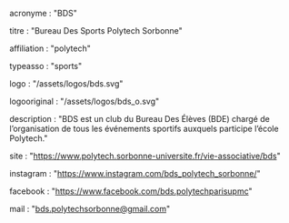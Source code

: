 acronyme : "BDS"

titre : "Bureau Des Sports Polytech Sorbonne"

affiliation : "polytech"

typeasso : "sports"

logo : "/assets/logos/bds.svg"

logooriginal : "/assets/logos/bds_o.svg"

description : "BDS est un club du Bureau Des Élèves (BDE) chargé de l’organisation de tous les événements sportifs auxquels participe l’école Polytech."

site : "https://www.polytech.sorbonne-universite.fr/vie-associative/bds"

instagram : "https://www.instagram.com/bds_polytech_sorbonne/"

facebook : "https://www.facebook.com/bds.polytechparisupmc"

mail : "bds.polytechsorbonne@gmail.com"